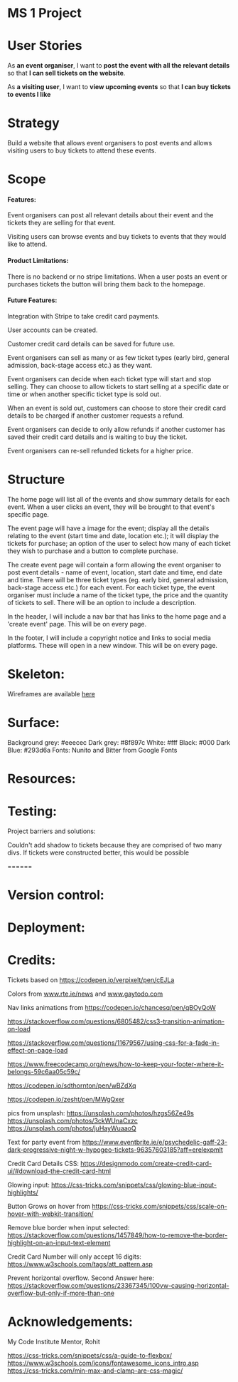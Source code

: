 # MS 1 Project



User Stories
======

As **an event organiser**, I want to **post the event with all the relevant details** so that **I can sell tickets on the website**.

As **a visiting user**, I want to **view upcoming events** so that **I can buy tickets to events I like**


Strategy
======

Build a website that allows event organisers to post events and allows visiting users to buy tickets to attend these events.

Scope
====== 

#### Features:

Event organisers can post all relevant details about their event and the tickets they are selling for that event.

Visiting users can browse events and buy tickets to events that they would like to attend.

#### Product Limitations:

There is no backend or no stripe limitations. When a user posts an event or purchases tickets the button will bring them back to the homepage.

#### Future Features:

Integration with Stripe to take credit card payments.

User accounts can be created.

Customer credit card details can be saved for future use.

Event organisers can sell as many or as few ticket types (early bird, general admission, back-stage access etc.) as they want.

Event organisers can decide when each ticket type will start and stop selling. They can choose to allow tickets to start selling at a specific date or time or when another specific ticket type is sold out.

When an event is sold out, customers can choose to store their credit card details to be charged if another customer requests a refund.

Event organisers can decide to only allow refunds if another customer has saved their credit card details and is waiting to buy the ticket.

Event organisers can re-sell refunded tickets for a higher price.


Structure
======

The home page will list all of the events and show summary details for each event. When a user clicks an event, they will be brought to that event's specific page.

The event page will have a image for the event; display all the details relating to the event (start time and date, location etc.); it will display the tickets for purchase; an option of the user to select how many of each ticket they wish to purchase and a button to complete purchase.

The create event page will contain a form allowing the event organiser to post event details - name of event, location, start date and time, end date and time. 
There will be three ticket types (eg. early bird, general admission, back-stage access etc.) for each event. 
For each ticket type, the event organiser must include a name of the ticket type, the price and the quantity of tickets to sell. There will be an option to include a description.

In the header, I will include a nav bar that has links to the home page and a 'create event' page. This will be on every page.

In the footer, I will include a copyright notice and links to social media platforms. These will open in a new window. This will be on every page.


Skeleton:
======

Wireframes are available [here](./wireframes.pdf)


Surface:
======

Background grey: #eeecec
Dark grey: #8f897c
White: #fff
Black: #000
Dark Blue: #293d6a
Fonts: Nunito and Bitter from Google Fonts


Resources:
======

Testing:
======

Project barriers and solutions:

Couldn't add shadow to tickets because they are comprised of two many divs. If tickets were constructed better, this would be possible

======

Version control:
======

Deployment:
======

Credits:
======

Tickets based on https://codepen.io/verpixelt/pen/cEJLa 

Colors from www.rte.ie/news and www.gaytodo.com

Nav links animations from https://codepen.io/chancesq/pen/qBOyQoW

https://stackoverflow.com/questions/6805482/css3-transition-animation-on-load

https://stackoverflow.com/questions/11679567/using-css-for-a-fade-in-effect-on-page-load

https://www.freecodecamp.org/news/how-to-keep-your-footer-where-it-belongs-59c6aa05c59c/

https://codepen.io/sdthornton/pen/wBZdXq

https://codepen.io/zesht/pen/MWgQxer

pics from unsplash:
https://unsplash.com/photos/hzgs56Ze49s
https://unsplash.com/photos/3ckWUnaCxzc
https://unsplash.com/photos/juHayWuaaoQ

Text for party event from https://www.eventbrite.ie/e/psychedelic-gaff-23-dark-progressive-night-w-hypogeo-tickets-96357603185?aff=erelexpmlt

Credit Card Details CSS: https://designmodo.com/create-credit-card-ui/#download-the-credit-card-html

Glowing input: https://css-tricks.com/snippets/css/glowing-blue-input-highlights/

Button Grows on hover from https://css-tricks.com/snippets/css/scale-on-hover-with-webkit-transition/

Remove blue border when input selected: https://stackoverflow.com/questions/1457849/how-to-remove-the-border-highlight-on-an-input-text-element

Credit Card Number will only accept 16 digits: https://www.w3schools.com/tags/att_pattern.asp

Prevent horizontal overflow. Second Answer here: https://stackoverflow.com/questions/23367345/100vw-causing-horizontal-overflow-but-only-if-more-than-one

Acknowledgements: 
======
My Code Institute Mentor, Rohit

https://css-tricks.com/snippets/css/a-guide-to-flexbox/
https://www.w3schools.com/icons/fontawesome_icons_intro.asp
https://css-tricks.com/min-max-and-clamp-are-css-magic/






